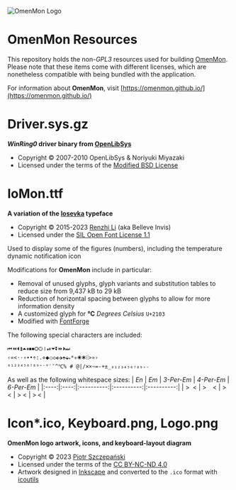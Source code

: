 ![OmenMon Logo](https://omenmon.github.io/assets/images/favicon.png)

# OmenMon Resources

This repository holds the non-_GPL3_ resources used for building [OmenMon](https://github.com/OmenMon/OmenMon). Please note that these items come with different licenses, which are nonetheless compatible with being bundled with the application.

For information about **OmenMon**, visit [https://omenmon.github.io/](https://omenmon.github.io/)

# Driver.sys.gz

**_WinRing0_ driver binary from [OpenLibSys](https://openlibsys.org/manual/WhatIsWinRing0.html)**
* Copyright © 2007-2010 OpenLibSys & Noriyuki Miyazaki
* Licensed under the terms of the [Modified BSD License](https://openlibsys.org/manual/License.html)

# IoMon.ttf

**A variation of the [Iosevka](https://be5invis.github.io/Iosevka) typeface**
  * Copyright © 2015-2023 [Renzhi Li](https://typeof.net/) (aka Belleve Invis)
  * Licensed under the [SIL Open Font License 1.1](https://scripts.sil.org/OFL)

Used to display some of the figures (numbers), including the temperature dynamic notification icon

Modifications for **OmenMon** include in particular:
  * Removal of unused glyphs, glyph variants and substitution tables to reduce size from 9,437 kB to 29 kB
  * Reduction of horizontal spacing between glyphs to allow for more information density
  * A customized glyph for **℃** _Degrees Celsius_ `U+2103`
  * Modified with [FontForge](https://fontforge.org/) 

The following special characters are included:

    ⏮⏪⏴⏫⏶⏸⏹⏺⭘⏻⏽⏯⏷⏬⏩⏵⏭
    ‹«<⋅·∘∙•÷:.⋄⬥⬦◇⬖⬗⬘⬙⁎*✳🞼🞷⁞⁝>»›
    ⁰¹²³⁴⁵⁶⁷⁸⁹⁺⁻°′″^℃% # @|/🞫×~=-+±_₀₁₂₃₄₅₆₇₈₉₊₋ 

As well as the following whitespace sizes: 
| _En_ | _Em_ | _3-Per-Em_ | _4-Per-Em_ | _6-Per-Em_ |
|:----:|:----:|:----------:|:----------:|:----------:|
| > <  | > <  | > <        | > <        | > <        |


# Icon*.ico, Keyboard.png, Logo.png

**OmenMon logo artwork, icons, and keyboard-layout diagram**

* Copyright © 2023 [Piotr Szczepański](https://piotr.szczepanski.name)
* Licensed under the terms of the [CC BY-NC-ND 4.0](http://creativecommons.org/licenses/by-nc-nd/4.0/)
* Artwork designed in [Inkscape](https://inkscape.org/) and converted to the `.ico` format with [icoutils](https://www.nongnu.org/icoutils/)
